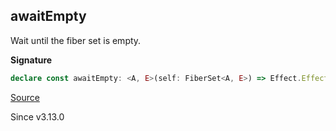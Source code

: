 ## awaitEmpty

Wait until the fiber set is empty.

**Signature**

```ts
declare const awaitEmpty: <A, E>(self: FiberSet<A, E>) => Effect.Effect<void>
```

[Source](https://github.com/Effect-TS/effect/tree/main/packages/effect/src/FiberSet.ts#L473)

Since v3.13.0